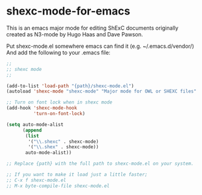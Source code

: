 # shexc-mode-for-emacs
This is an emacs major mode for editing ShExC documents
originally created as N3-mode by Hugo Haas and Dave Pawson.

Put shexc-mode.el somewhere emacs can find it (e.g. ~/.emacs.d/vendor/)
And add the following to your .emacs file:
``` lisp
;;
;; shexc mode
;;

(add-to-list 'load-path "{path}/shexc-mode.el")
(autoload 'shexc-mode "shexc-mode" "Major mode for OWL or SHEXC files" t)

;; Turn on font lock when in shexc mode
(add-hook 'shexc-mode-hook
          'turn-on-font-lock)

(setq auto-mode-alist
      (append
       (list
        '("\\.shexc" . shexc-mode)
        '("\\.shex" . shexc-mode))
       auto-mode-alist))

;; Replace {path} with the full path to shexc-mode.el on your system.

;; If you want to make it load just a little faster;
;; C-x f shexc-mode.el
;; M-x byte-compile-file shexc-mode.el
```
